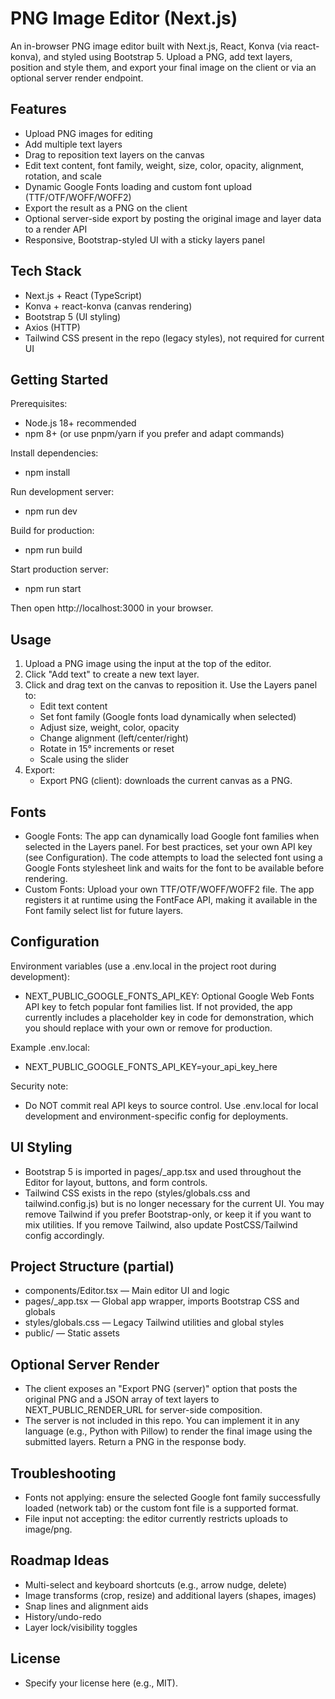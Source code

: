 # PNG Image Editor (Next.js)

An in-browser PNG image editor built with Next.js, React, Konva (via react-konva), and styled using Bootstrap 5. Upload a PNG, add text layers, position and style them, and export your final image on the client or via an optional server render endpoint.

## Features
- Upload PNG images for editing
- Add multiple text layers
- Drag to reposition text layers on the canvas
- Edit text content, font family, weight, size, color, opacity, alignment, rotation, and scale
- Dynamic Google Fonts loading and custom font upload (TTF/OTF/WOFF/WOFF2)
- Export the result as a PNG on the client
- Optional server-side export by posting the original image and layer data to a render API
- Responsive, Bootstrap-styled UI with a sticky layers panel

## Tech Stack
- Next.js + React (TypeScript)
- Konva + react-konva (canvas rendering)
- Bootstrap 5 (UI styling)
- Axios (HTTP)
- Tailwind CSS present in the repo (legacy styles), not required for current UI

## Getting Started

Prerequisites:
- Node.js 18+ recommended
- npm 8+ (or use pnpm/yarn if you prefer and adapt commands)

Install dependencies:
- npm install

Run development server:
- npm run dev

Build for production:
- npm run build

Start production server:
- npm run start

Then open http://localhost:3000 in your browser.

## Usage
1) Upload a PNG image using the input at the top of the editor.
2) Click "Add text" to create a new text layer.
3) Click and drag text on the canvas to reposition it. Use the Layers panel to:
   - Edit text content
   - Set font family (Google fonts load dynamically when selected)
   - Adjust size, weight, color, opacity
   - Change alignment (left/center/right)
   - Rotate in 15° increments or reset
   - Scale using the slider
4) Export:
   - Export PNG (client): downloads the current canvas as a PNG.

## Fonts
- Google Fonts: The app can dynamically load Google font families when selected in the Layers panel. For best practices, set your own API key (see Configuration). The code attempts to load the selected font using a Google Fonts stylesheet link and waits for the font to be available before rendering.
- Custom Fonts: Upload your own TTF/OTF/WOFF/WOFF2 file. The app registers it at runtime using the FontFace API, making it available in the Font family select list for future layers.

## Configuration
Environment variables (use a .env.local in the project root during development):
- NEXT_PUBLIC_GOOGLE_FONTS_API_KEY: Optional Google Web Fonts API key to fetch popular font families list. If not provided, the app currently includes a placeholder key in code for demonstration, which you should replace with your own or remove for production.

Example .env.local:
- NEXT_PUBLIC_GOOGLE_FONTS_API_KEY=your_api_key_here

Security note:
- Do NOT commit real API keys to source control. Use .env.local for local development and environment-specific config for deployments.

## UI Styling
- Bootstrap 5 is imported in pages/_app.tsx and used throughout the Editor for layout, buttons, and form controls.
- Tailwind CSS exists in the repo (styles/globals.css and tailwind.config.js) but is no longer necessary for the current UI. You may remove Tailwind if you prefer Bootstrap-only, or keep it if you want to mix utilities. If you remove Tailwind, also update PostCSS/Tailwind config accordingly.

## Project Structure (partial)
- components/Editor.tsx — Main editor UI and logic
- pages/_app.tsx — Global app wrapper, imports Bootstrap CSS and globals
- styles/globals.css — Legacy Tailwind utilities and global styles
- public/ — Static assets

## Optional Server Render
- The client exposes an "Export PNG (server)" option that posts the original PNG and a JSON array of text layers to NEXT_PUBLIC_RENDER_URL for server-side composition.
- The server is not included in this repo. You can implement it in any language (e.g., Python with Pillow) to render the final image using the submitted layers. Return a PNG in the response body.

## Troubleshooting
- Fonts not applying: ensure the selected Google font family successfully loaded (network tab) or the custom font file is a supported format.
- File input not accepting: the editor currently restricts uploads to image/png.

## Roadmap Ideas
- Multi-select and keyboard shortcuts (e.g., arrow nudge, delete)
- Image transforms (crop, resize) and additional layers (shapes, images)
- Snap lines and alignment aids
- History/undo-redo
- Layer lock/visibility toggles

## License
- Specify your license here (e.g., MIT).